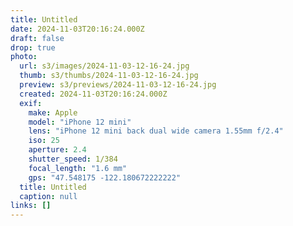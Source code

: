 ```yaml
---
title: Untitled
date: 2024-11-03T20:16:24.000Z
draft: false
drop: true
photo:
  url: s3/images/2024-11-03-12-16-24.jpg
  thumb: s3/thumbs/2024-11-03-12-16-24.jpg
  preview: s3/previews/2024-11-03-12-16-24.jpg
  created: 2024-11-03T20:16:24.000Z
  exif:
    make: Apple
    model: "iPhone 12 mini"
    lens: "iPhone 12 mini back dual wide camera 1.55mm f/2.4"
    iso: 25
    aperture: 2.4
    shutter_speed: 1/384
    focal_length: "1.6 mm"
    gps: "47.548175 -122.180672222222"
  title: Untitled
  caption: null
links: []
---
```

